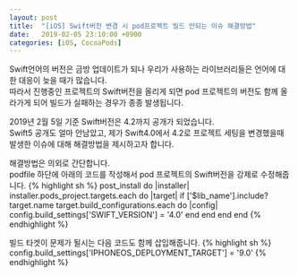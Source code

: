 ```yaml
---
layout: post
title:  "[iOS] Swift버전 변경 시 pod프로젝트 빌드 안되는 이슈 해결방법"
date:   2019-02-05 23:10:00 +0900
categories: [iOS, CocoaPods]
---
```

Swift언어의 버전은 금방 업데이트가 되나 우리가 사용하는 라이브러리들은 언어에 대한 대응이 늦을 때가 많습니다.  
따라서 진행중인 프로젝트의 Swift버전을 올리게 되면 pod 프로젝트의 버전도 함께 올라가게 되어 빌드가 실패하는 경우가 종종 발생됩니다.

2019년 2월 5일 기준 Swift버전은 4.2까지 공개가 되었습니다.  
Swift5 공개도 얼마 안남았고, 제가 Swift4.0에서 4.2로 프로젝트 세팅을 변경했을때 발생한 이슈에 대해 해결방법을 제시하고자 합니다.


해결방법은 의외로 간단합니다.  
podfile 하단에 아래의 코드를 작성해서 pod 프로젝트의 Swift버전을 강제로 수정해줍니다.
{% highlight sh %}
post_install do |installer|
    installer.pods_project.targets.each do |target|
        if ['$lib_name'].include? target.name
            target.build_configurations.each do |config|
                config.build_settings['SWIFT_VERSION'] = '4.0'
            end
        end
    end
end
{% endhighlight %}

빌드 타겟이 문제가 될시는 다음 코드도 함께 삽입해줍니다.
{% highlight sh %}
    config.build_settings['IPHONEOS_DEPLOYMENT_TARGET'] = '9.0'
{% endhighlight %}
